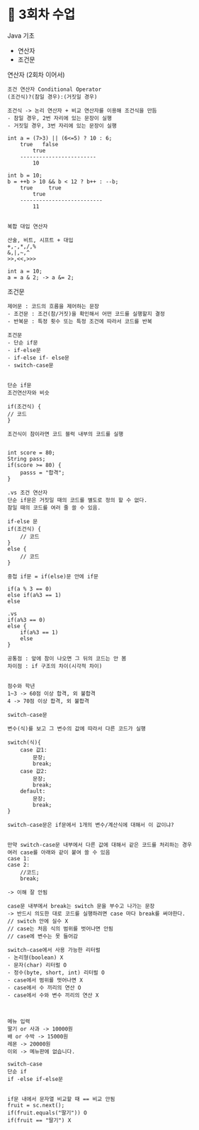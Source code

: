 # 📅 3회차 수업

Java 기초

- 연산자
- 조건문


연산자 (2회차 이어서)

	조건 연산자 Conditional Operator
	(조건식)?(참일 경우):(거짓일 경우)

	조건식 -> 논리 연산자 + 비교 연산자를 이용해 조건식을 만듬
	- 참일 경우, 2번 자리에 있는 문장이 실행
	- 거짓일 경우, 3번 자리에 있는 문장이 실행

	int a = (7>3) || (6<=5) ? 10 : 6;
		true   false
			true
		------------------------
			10

	int b = 10;
	b = ++b > 10 && b < 12 ? b++ : --b;
		true	 true
			true
		--------------------------
			11


	복합 대입 연산자

	산술, 비트, 시프트 + 대입
	+,-,*,/,%
	&,|,~,^
	>>,<<,>>>

	int a = 10;
	a = a & 2; -> a &= 2;



조건문

	제어문 : 코드의 흐름을 제어하는 문장
	- 조건문 : 조건(참/거짓)을 확인해서 어떤 코드를 실행할지 결정
	- 반복문 : 특정 횟수 또는 특정 조건에 따라서 코드를 반복

	조건문
	- 단순 if문
	- if-else문
	- if-else if- else문
	- switch-case문


	단순 if문
	조건연산자와 비슷

	if(조건식) {
	// 코드
	}

	조건식이 참이라면 코드 블럭 내부의 코드를 실행


	int score = 80;
	String pass;
	if(score >= 80) {
		passs = "합격";
	}

	.vs 조건 연산자
	단순 if문은 거짓일 때의 코드를 별도로 정의 할 수 없다.
	참일 때의 코드를 여러 줄 쓸 수 있음.

	if-else 문
	if(조건식) {
		// 코드
	}
	else {
		// 코드
	}

	중첩 if문 = if(else)문 안에 if문

	if(a % 3 == 0)
	else if(a%3 == 1)
	else

	.vs
	if(a%3 == 0)
	else {
		if(a%3 == 1)	
		else
	}

	공통점 : 앞에 참이 나오면 그 뒤의 코드는 안 봄
	차이점 : if 구조의 차이(시각적 차이)


	점수와 학년
	1~3 -> 60점 이상 합격, 외 불합격
	4 -> 70점 이상 합격, 외 불합격

	switch-case문

	변수(식)를 보고 그 변수의 값에 따라서 다른 코드가 실행

	switch(식){
		case 값1:
			문장;
			break;
		case 값2:
			문장;
			break;
		default:
			문장;
			break;
	}

	switch-case문은 if문에서 1개의 변수/계산식에 대해서 이 값이냐?


	만약 switch-case문 내부에서 다른 값에 대해서 같은 코드를 처리하는 경우
	여러 case를 아래와 같이 붙여 쓸 수 있음
	case 1:
	case 2:
		//코드;
		break;

	-> 이해 잘 안됨

	case문 내부에서 break는 switch 문을 부수고 나가는 문장
	-> 반드시 의도한 대로 코드를 실행하려면 case 마다 break를 써야한다.
	// switch 안에 실수 X
	// case는 처음 식의 범위를 벗어나면 안됨
	// case에 변수는 못 들어감

	switch-case에서 사용 가능한 리터럴
	- 논리형(boolean) X
	- 문자(char) 리터럴 O
	- 정수(byte, short, int) 리터럴 O
	- case에서 범위를 멋어나면 X
	- case에서 수 끼리의 연산 O
	- case에서 수와 변수 끼리의 연산 X



	메뉴 입력
	딸기 or 사과 -> 10000원
	배 or 수박 -> 15000원
	레몬 -> 20000원
	이외 -> 메뉴판에 없습니다.

	switch-case
	단순 if
	if -else if-else문


	if문 내에서 문자열 비교할 때 == 비교 안됨
	fruit = sc.next();
	if(fruit.equals("딸기")) O
	if(fruit == "딸기") X